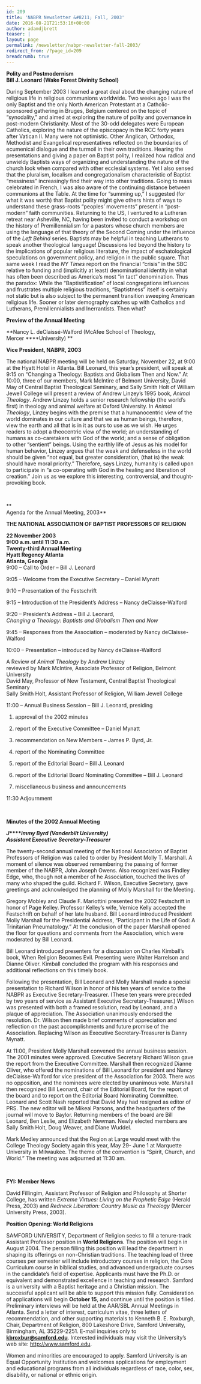 ```yaml
---
id: 209
title: 'NABPR Newsletter &#8211; Fall, 2003'
date: 2016-08-21T21:53:16+00:00
author: adamdjbrett
teaser: |
layout: page
permalink: /newsletter/nabpr-newsletter-fall-2003/
redirect_from: /?page_id=209
breadcrumb: true
---
```

**Polity and Postmodernism**  
**Bill J. Leonard (Wake Forest Divinity School)**

During September 2003 I learned a great deal about the changing nature of religious life in religious communions worldwide. Two weeks ago I was the only Baptist and the only North American Protestant at a Catholic-sponsored gathering in Bruges, Belgium centered on the topic of &#8220;synodality,&#8221; and aimed at exploring the nature of polity and governance in post-modern Christianity. Most of the 30-odd delegates were European Catholics, exploring the nature of the episcopacy in the RCC forty years after Vatican II. Many were not optimistic. Other Anglican, Orthodox, Methodist and Evangelical representatives reflected on the boundaries of ecumenical dialogue and the turmoil in their own traditions. Hearing the presentations and giving a paper on Baptist polity, I realized how radical and unwieldy Baptists ways of organizing and understanding the nature of the church look when compared with other ecclesial systems. Yet I also sensed that the pluralism, localism and congregationalism characteristic of Baptist &#8220;messiness&#8221; increasingly find their way into other traditions. Going to mass celebrated in French, I was also aware of the continuing distance between communions at the Table. At the time for &#8220;summing up,&#8221; I suggested (for what it was worth) that Baptist polity might give others hints of ways to understand these grass-roots &#8220;peoples&#8217; movements&#8221; present in &#8220;post-modern&#8221; faith communities. Returning to the US, I ventured to a Lutheran retreat near Asheville, NC, having been invited to conduct a workshop on the history of Premillennialism for a pastors whose church members are using the language of that theory of the Second Coming under the influence of the _Left Behind_ series. Baptists may be helpful in teaching Lutherans to speak another theological language! Discussions led beyond the history to the implications of popular religious literature, the impact of eschatological speculations on government policy, and religion in the public square. That same week I read the _NY Times_ report on the financial &#8220;crisis&#8221; in the SBC relative to funding and (implicitly at least) denominational identity in what has often been described as America&#8217;s most &#8220;in tact&#8221; denomination. Thus the paradox: While the &#8220;Baptistification&#8221; of local congregations influences and frustrates multiple religious traditions, &#8220;Baptistness&#8221; itself is certainly not static but is also subject to the permanent transition sweeping American religious life. Sooner or later demography catches up with Catholics and Lutherans, Premillennialists and Inerrantists. Then what?

**Preview of the Annual Meeting**

**Nancy L. deClaissé-Walford (McAfee School of Theology, Mercer ****University) **

**Vice President, NABPR, 2003**

The national NABPR meeting will be held on Saturday, November 22, at 9:00 at the Hyatt Hotel in Atlanta. Bill Leonard, this year&#8217;s president, will speak at 9:15 on &#8220;Changing a Theology: Baptists and Globalism Then and Now.&#8221; At 10:00, three of our members, Mark McIntire of Belmont University, David May of Central Baptist Theological Seminary, and Sally Smith Holt of William Jewell College will present a review of Andrew Linzey&#8217;s 1995 book, _Animal Theology_. Andrew Linzey holds a senior research fellowship (the world&#8217;s first) in theology and animal welfare at Oxford University. In _Animal Theology_, Linzey begins with the premise that a humanocentric view of the world dominates in our culture and that we as human beings, therefore, view the earth and all that is in it as ours to use as we wish. He urges readers to adopt a theocentric view of the world; an understanding of humans as co-caretakers with God of the world; and a sense of obligation to other &#8220;sentient&#8221; beings. Using the earthly life of Jesus as his model for human behavior, Linzey argues that the weak and defenseless in the world should be given &#8220;not equal, but greater consideration, (that is) the weak should have moral priority.&#8221; Therefore, says Linzey, humanity is called upon to participate in &#8220;a co-operating with God in the healing and liberation of creation.&#8221; Join us as we explore this interesting, controversial, and thought-provoking book.

&nbsp;

**  
Agenda for the Annual Meeting, 2003**

**THE NATIONAL ASSOCIATION OF BAPTIST PROFESSORS OF RELIGION**

**22 November 2003  
9:00 a.m. until 11:30 a.m.  
Twenty-third Annual Meeting  
Hyatt Regency Atlanta  
Atlanta, Georgia**  
9:00 &#8211; Call to Order &#8211; Bill J. Leonard

9:05 &#8211; Welcome from the Executive Secretary &#8211; Daniel Mynatt

9:10 &#8211; Presentation of the Festschrift

9:15 &#8211; Introduction of the President&#8217;s Address &#8211; Nancy deClaisse-Walford

9:20 &#8211; President&#8217;s Address &#8211; Bill J. Leonard,  
_Changing a Theology: Baptists and Globalism Then and Now_

9:45 &#8211; Responses from the Association &#8211; moderated by Nancy deClaisse-Walford

10:00 &#8211; Presentation &#8211; introduced by Nancy deClaisse-Walford

A Review of _Animal Theology_ by Andrew Linzey  
reviewed by Mark McIntire, Associate Professor of Religion, Belmont University  
David May, Professor of New Testament, Central Baptist Theological Seminary  
Sally Smith Holt, Assistant Professor of Religion, William Jewell College

11:00 &#8211; Annual Business Session &#8211; Bill J. Leonard, presiding

  1. approval of the 2002 minutes</p>
  2. report of the Executive Committee &#8211; Daniel Mynatt

  3. recommendation on New Members &#8211; James P. Byrd, Jr.

  4. report of the Nominating Committee

  5. report of the Editorial Board &#8211; Bill J. Leonard

  6. report of the Editorial Board Nominating Committee &#8211; Bill J. Leonard

  7. miscellaneous business and announcements

11:30 Adjournment

&nbsp;

**Minutes of the 2002 Annual Meeting**

**_J_****_immy Byrd (Vanderbilt University)  
Assistant Executive Secretary-Treasurer_**

The twenty-second annual meeting of the National Association of Baptist Professors of Religion was called to order by President Molly T. Marshall. A moment of silence was observed remembering the passing of former member of the NABPR, John Joseph Owens. Also recognized was Findley Edge, who, though not a member of he Association, touched the lives of many who shaped the guild. Richard F. Wilson, Executive Secretary, gave greetings and acknowledged the planning of Molly Marshall for the Meeting.

Gregory Mobley and Claude F. Mariottini presented the 2002 Festschrift in honor of Page Kelley. Professor Kelley&#8217;s wife, Vernice Kelly accepted the Festschrift on behalf of her late husband. Bill Leonard introduced President Molly Marshall for the Presidential Address, &#8220;Participant in the Life of God: A Trinitarian Pneumatology.&#8221; At the conclusion of the paper Marshall opened the floor for questions and comments from the Association, which were moderated by Bill Leonard.

Bill Leonard introduced presenters for a discussion on Charles Kimball&#8217;s book, When Religion Becomes Evil. Presenting were Walter Harrelson and Dianne Oliver. Kimball concluded the program with his responses and additional reflections on this timely book.

Following the presentation, Bill Leonard and Molly Marshall made a special presentation to Richard Wilson in honor of his ten years of service to the NABPR as Executive Secretary-Treasurer. (These ten years were preceded by two years of service as Assistant Executive Secretary-Treasurer.) Wilson was presented with both a framed resolution, read by Leonard, and a plaque of appreciation. The Association unanimously endorsed the resolution. Dr. Wilson then made brief comments of appreciation and reflection on the past accomplishments and future promise of the Association. Replacing Wilson as Executive Secretary-Treasurer is Danny Mynatt.

At 11:00, President Molly Marshall convened the annual business session. The 2001 minutes were approved. Executive Secretary Richard Wilson gave the report from the Executive Committee. Marshall then recognized Dianne Oliver, who offered the nominations of Bill Leonard for president and Nancy deClaisse-Walford for vice president of the Association for 2003. There was no opposition, and the nominees were elected by unanimous vote. Marshall then recognized Bill Leonard, chair of the Editorial Board, for the report of the board and to report on the Editorial Board Nominating Committee. Leonard and Scott Nash reported that David May had resigned as editor of PRS. The new editor will be Mikeal Parsons, and the headquarters of the journal will move to Baylor. Returning members of the board are Bill Leonard, Ben Leslie, and Elizabeth Newman. Newly elected members are Sally Smith Holt, Doug Weaver, and Diane Wuddel.

Mark Medley announced that the Region at Large would meet with the College Theology Society again this year, May 29- June 1 at Marquette University in Milwaukee. The theme of the convention is &#8220;Spirit, Church, and World.&#8221; The meeting was adjourned at 11:30 am.

&nbsp;

**FYI: Member News**

David Fillingim, Assistant Professor of Religion and Philosophy at Shorter  
College, has written _Extreme Virtues: Living on the Prophetic Edge_ (Herald  
Press, 2003) and _Redneck Liberation: Country Music as Theology_ (Mercer  
University Press, 2003).

**Position Opening: World Religions**

SAMFORD UNIVERSITY, Department of Religion seeks to fill a tenure-track Assistant Professor position in **World Religions**. The position will begin in August 2004. The person filling this position will lead the department in shaping its offerings on non-Christian traditions. The teaching load of three courses per semester will include introductory courses in religion, the Core Curriculum course in biblical studies, and advanced undergraduate courses in the candidate&#8217;s field of expertise. Applicants must have the Ph.D. or equivalent and demonstrated excellence in teaching and research. Samford is a university with a Baptist heritage and a Christian mission. The successful applicant will be able to support this mission fully. Consideration of applications will begin **October 15**, and continue until the position is filled. Preliminary interviews will be held at the AAR/SBL Annual Meetings in Atlanta. Send a letter of interest, curriculum vitae, three letters of recommendation, and other supporting materials to Kenneth B. E. Roxburgh, Chair, Department of Religion, 800 Lakeshore Drive, Samford University, Birmingham, AL 35229-2251. E-mail inquiries only to **kbroxbur@samford.edu**. Interested individuals may visit the University&#8217;s web site: <http://www.samford.edu>.

Women and minorities are encouraged to apply. Samford University is an Equal Opportunity Institution and welcomes applications for employment and educational programs from all individuals regardless of race, color, sex, disability, or national or ethnic origin.
